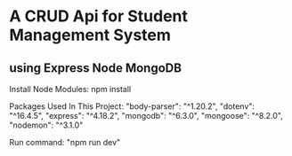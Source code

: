 # A CRUD Api for Student Management System

## using Express Node MongoDB

Install Node Modules:
npm install

Packages Used In This Project:
"body-parser": "^1.20.2",
"dotenv": "^16.4.5",
"express": "^4.18.2",
"mongodb": "^6.3.0",
"mongoose": "^8.2.0",
"nodemon": "^3.1.0"

Run command:
"npm run dev"




